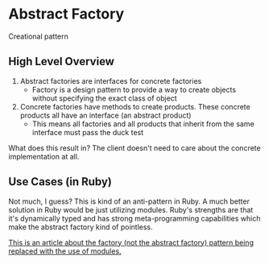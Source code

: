 # Abstract Factory

Creational pattern

## High Level Overview

1. Abstract factories are interfaces for concrete factories
    - Factory is a design pattern to provide a way to create objects without specifying the exact class of object
2. Concrete factories have methods to create products. These concrete products all have an interface (an abstract product)
    - This means all factories and all products that inherit from the same interface must pass the duck test

What does this result in? The client doesn't need to care about the concrete implementation at all.

## Use Cases (in Ruby)

Not much, I guess? This is kind of an anti-pattern in Ruby.
A much better solution in Ruby would be just utilizing modules. Ruby's strengths are that it's dynamically typed and has strong meta-programming capabilities which make the abstract factory kind of pointless.

[This is an article about the factory (not the abstract factory) pattern being replaced with the use of modules.](https://www.sitepoint.com/solving-design-anti-patterns-in-ruby-fix-the-factory/)

